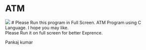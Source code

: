 # ATM
<img src="https://img.shields.io/badge/Only_For-Windows-blue">
# Please Run this program in Full Screen.
ATM Program using C Language.
I hope you may like.
<br>Please Run it on full screen for better Exprence.


Pankaj kumar 
